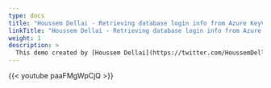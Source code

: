 ```yaml
---
type: docs
title: "Houssem Dellai - Retrieving database login info from Azure KeyVault using Workload Identity"
linkTitle: "Houssem Dellai - Retrieving database login info from Azure KeyVault using Workload Identity"
weight: 1
description: >
  This demo created by [Houssem Dellai](https://twitter.com/HoussemDellai) is using Workload Identity and Secret Store CSI provider for Key Vault to retrieve database login and password from Azure Key Vault.
---
```


{{< youtube paaFMgWpCjQ >}}
